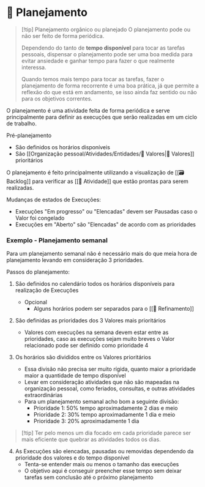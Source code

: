# 📆 Planejamento

> [!tip] Planejamento orgânico ou planejado
> O planejamento pode ou não ser feito de forma periódica. 
> 
> Dependendo do tanto de **tempo disponível** para tocar as tarefas pessoais, dispensar o planejamento pode ser uma boa medida para evitar ansiedade e ganhar tempo para fazer o que realmente interessa.
> 
> Quando temos mais tempo para tocar as tarefas, fazer o planejamento de forma recorrente é uma boa prática, já que permite a reflexão do que está em andamento, se isso ainda faz sentido ou não para os objetivos correntes.

O planejamento é uma atividade feita de forma periódica e serve principalmente para definir as execuções que serão realizadas em um ciclo de trabalho.

Pré-planejamento

- São definidos os horários disponíveis
- São [[Organização pessoal/Atividades/Entidades/🌟 Valores|🌟 Valores]] prioritários

O planejamento é feito principalmente utilizando a visualização de [[🗃️ Backlog]] para verificar as [[🚧 Atividade]] que estão prontas para serem realizadas.

Mudanças de estados de Execuções:

- Execuções "Em progresso" ou "Elencadas" devem ser Pausadas caso o Valor foi congelado
- Execuções em "Aberto" são "Elencadas" de acordo com as prioridades

### Exemplo - Planejamento semanal

Para um planejamento semanal não é necessário mais do que meia hora de planejamento levando em consideração 3 prioridades.

Passos do planejamento:

1. São definidos no calendário todos os horários disponíveis para realização de Execuções
	- Opcional
		- Alguns horários podem ser separados para o [[🔬 Refinamento]]

2. São definidas as prioridades dos 3 Valores mais prioritários
	- Valores com execuções na semana devem estar entre as prioridades, caso as execuções sejam muito breves o Valor relacionado pode ser definido como prioridade 4

3. Os horários são divididos entre os Valores prioritários
	- Essa divisão não precisa ser muito rígida, quanto maior a prioridade maior a quantidade de tempo disponível
	- Levar em consideração atividades que não são mapeadas na organização pessoal, como feriados, consultas, e outras atividades extraordinárias
	- Para um planejamento semanal acho bom a seguinte divisão:
		- Prioridade 1: 50% tempo aproximadamente 2 dias e meio
		- Prioridade 2: 30% tempo aproximadamente 1 dia e meio
		- Prioridade 3: 20% aproximadamente 1 dia

> [!tip] Ter pelo menos um dia focado em cada prioridade parece ser mais eficiente que quebrar as atividades todos os dias.

4. As Execuções são elencadas, pausadas ou removidas dependendo da prioridade dos valores e do tempo disponível
	- Tenta-se entender mais ou menos o tamanho das execuções
	- O objetivo aqui é conseguir preencher esse tempo sem deixar tarefas sem conclusão até o próximo planejamento
